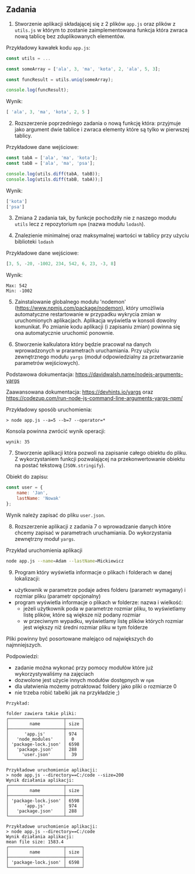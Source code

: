 ## Zadania

1. Stworzenie aplikacji składającej się z 2 plików `app.js` oraz plików z `utils.js` w którym to zostanie zaimplementowana funkcja która zwraca nową tablicę bez zduplikowanych elementów.

Przykładowy kawałek kodu `app.js`:
```javascript
const utils = ...

const someArray = ['ala', 3, 'ma', 'kota', 2, 'ala', 5, 3];

const funcResult = utils.uniq(someArray);

console.log(funcResult);
```

Wynik:
```javascript
[ 'ala', 3, 'ma', 'kota', 2, 5 ]
```

2. Rozszerzenie poprzedniego zadania o nową funkcję która:
przyjmuje jako argument dwie tablice i zwraca elementy które są tylko w pierwszej tablicy.

Przykładowe dane wejściowe:
```javascript
const tabA = ['ala', 'ma', 'kota'];
const tabB = ['ala', 'ma', 'psa'];

console.log(utils.diff(tabA, tabB));
console.log(utils.diff(tabB, tabA));]
```

Wynik:
```javascript
['kota']
['psa']
```

3. Zmiana 2 zadania tak, by funkcje pochodziły nie z naszego modułu `utils` lecz z repozytorium `npm` (nazwa modułu `lodash`).

4. Znalezienie minimalnej oraz maksymalnej wartości w tablicy przy użyciu biblioteki `lodash` 

Przykładowe dane wejściowe:
```javascript
[3, 5, -20, -1002, 234, 542, 6, 23, -3, 8]
```

Wynik:
```
Max: 542
Min: -1002
```

5. Zainstalowanie globalnego modułu 'nodemon' (https://www.npmjs.com/package/nodemon), który umożliwia automatyczne restartowanie w przypadku wykrycia zmian w uruchomionych aplikacjach.
Aplikacja wyświetla w konsoli dowolny komunikat. Po zmianie kodu aplikacji (i zapisaniu zmian) powinna się ona automatycznie uruchomić ponownie.

6. Stworzenie kalkulatora który będzie pracował na danych wprowadzonych w prarametrach uruchamiania. Przy użyciu zewnętrznego modułu `yargs` (moduł odpowiedzialny za przetwarzanie parametrów wejściowych). 

Podstawowa dokumentacja: https://davidwalsh.name/nodejs-arguments-yargs

Zaawansowana dokumentacja: https://devhints.io/yargs oraz https://codezup.com/run-node-js-command-line-arguments-yargs-npm/

Przykładowy sposób uruchomienia:
```
> node app.js --a=5 --b=7 --operator=*
```

Konsola powinna zwrócić wynik operacji:

```
wynik: 35
```

7. Stworzenie aplikacji która pozwoli na zapisanie całego obiektu do pliku. Z wykorzystaniem funkcji pozwalającej na przekonwertowanie obiektu na postać tekstową (`JSON.stringify`).

Obiekt do zapisu:
```javascript
const user = {
    name: 'Jan',
    lastName: 'Nowak'
};
```
Wynik należy zapisać do pliku `user.json`.

8. Rozszerzenie aplikacji z zadania 7 o wprowadzanie danych które chcemy zapisać w parametrach uruchamiania. Do wykorzystania zewnętrzny moduł `yargs`.

Przykład uruchomienia aplikacji
```bash
node app.js --name=Adam --lastName=Mickiewicz
```

9. Program który wyświetla informacje o plikach i folderach w danej lokalizacji:
- użytkownik w parametrze podaje adres folderu (parametr wymagany) i rozmiar pliku (parametr opcjonalny)
- program wyświetla informacje o plikach w folderze: nazwa i wielkość:
    - jeżeli użytkownik poda w parametrze rozmiar pliku, to wyświetlamy listę plików, które są większe niż podany rozmiar
    - w przeciwnym wypadku, wyświetlamy listę plików których rozmiar jest większy niż średni rozmiar pliku w tym folderze

Pliki powinny być posortowane malejąco od największych do najmniejszych.

Podpowiedzi:
- zadanie można wykonać przy pomocy modułów które już wykorzystywaliśmy na zajęciach
- dozwolone jest użycie innych modułów dostępnych w `npm`
- dla ułatwienia możemy potraktować foldery jako pliki o rozmiarze 0
- nie trzeba robić tabelki jak na przykładzie ;)


```
Przykład:

folder zawiera takie pliki:
┌─────────────────────┬──────┐
│        name         │ size │
├─────────────────────┼──────┤
│      'app.js'       │ 974  │
│   'node_modules'    │  0   │
│ 'package-lock.json' │ 6598 │
│   'package.json'    │ 288  │
│     'user.json'     │  39  │
└─────────────────────┴──────┘

Przykładowe uruchomienie aplikacji:
> node app.js --directory==C:/code --size=200
Wynik działania aplikacji:
┌─────────────────────┬──────┐
│        name         │ size │
├─────────────────────┼──────┤
│ 'package-lock.json' │ 6598 │
│      'app.js'       │ 974  │
│   'package.json'    │ 288  │
└─────────────────────┴──────┘

Przykładowe uruchomienie aplikacji:
> node app.js --directory==C:/code
Wynik działania aplikacji:
mean file size: 1583.4
┌─────────────────────┬──────┐
│        name         │ size │
├─────────────────────┼──────┤
│ 'package-lock.json' │ 6598 │
└─────────────────────┴──────┘
```

